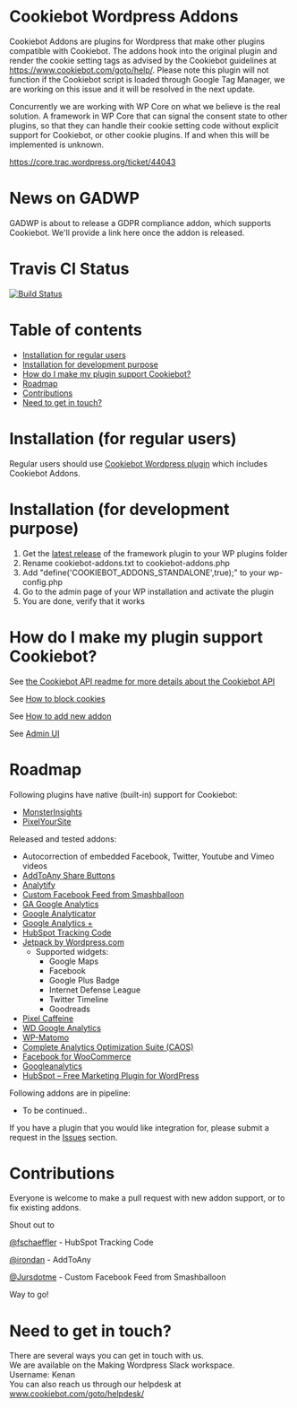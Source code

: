 # Cookiebot Wordpress Addons
Cookiebot Addons are plugins for Wordpress that make other plugins compatible with Cookiebot. 
The addons hook into the original plugin and render the cookie setting tags as advised by the Cookiebot guidelines at https://www.cookiebot.com/goto/help/. Please note this plugin will not function if the Cookiebot script is loaded through Google Tag Manager, we are working on this issue and it will be resolved in the next update.

Concurrently we are working with WP Core on what we believe is the real solution. A framework in WP Core that can signal the consent state to other plugins,
so that they can handle their cookie setting code without explicit support for Cookiebot, or other cookie plugins. If and when this will be implemented is unknown.

https://core.trac.wordpress.org/ticket/44043 

# News on GADWP
GADWP is about to release a GDPR compliance addon, which supports Cookiebot. We'll provide a link here once the addon is released. 

# Travis CI Status 

[![Build Status](https://travis-ci.org/CybotAS/CookiebotAddons.svg?branch=develop)](https://travis-ci.org/CybotAS/CookiebotAddons)

Table of contents
=================

<!--ts-->
   * [Installation for regular users](#installation-for-regular-users)
   * [Installation for development purpose](#installation-for-development-purpose)
   * [How do I make my plugin support Cookiebot?](#how-do-i-make-my-plugin-support-cookiebot)
   * [Roadmap](#roadmap)
   * [Contributions](#contributions)
   * [Need to get in touch?](#need-to-get-in-touch)
<!--te-->

# Installation (for regular users)
Regular users should use [Cookiebot Wordpress plugin](https://wordpress.org/plugins/cookiebot) which includes Cookiebot Addons.

# Installation (for development purpose)
1. Get the [latest release](https://github.com/CybotAS/CookiebotAddons/releases/latest) of the framework plugin to your WP plugins folder
2. Rename cookiebot-addons.txt to cookiebot-addons.php
3. Add "define('COOKIEBOT_ADDONS_STANDALONE',true);" to your wp-config.php
4. Go to the admin page of your WP installation and activate the plugin
5. You are done, verify that it works

# How do I make my plugin support Cookiebot?
See [the Cookiebot API readme for more details about the Cookiebot API](CookiebotAPI.md)

See [How to block cookies](documentation/how-to-block-cookies.md)

See [How to add new addon](documentation/how-to-add-new-addon.md)

See [Admin UI](documentation/admin-ui.md)

# Roadmap

Following plugins have native (built-in) support for Cookiebot:
* [MonsterInsights](https://www.monsterinsights.com/addon/eu-compliance/)
* [PixelYourSite](https://wordpress.org/plugins/pixelyoursite/)

Released and tested addons:

* Autocorrection of embedded Facebook, Twitter, Youtube and Vimeo videos
* [AddToAny Share Buttons](https://wordpress.org/plugins/add-to-any/)
* [Analytify](https://wordpress.org/plugins/wp-analytify/)
* [Custom Facebook Feed from Smashballoon](https://da.wordpress.org/plugins/custom-facebook-feed/)
* [GA Google Analytics](https://wordpress.org/plugins/ga-google-analytics/)
* [Google Analyticator](https://wordpress.org/plugins/google-analyticator/)
* [Google Analytics +](https://premium.wpmudev.org/project/google-analytics-for-wordpress-mu-sitewide-and-single-blog-solution/)
* [HubSpot Tracking Code](https://wordpress.org/plugins/hubspot-tracking-code/)
* [Jetpack by Wordpress.com](https://wordpress.org/plugins/jetpack/)
  * Supported widgets:
    * Google Maps
    * Facebook
    * Google Plus Badge
    * Internet Defense League	
    * Twitter Timeline	
    * Goodreads
* [Pixel Caffeine]( https://wordpress.org/plugins/pixel-caffeine/)
* [WD Google Analytics](https://wordpress.org/plugins/wd-google-analytics/)
* [WP-Matomo](https://wordpress.org/plugins/wp-piwik/)
* [Complete Analytics Optimization Suite (CAOS)](https://wordpress.org/plugins/host-analyticsjs-local/)
* [Facebook for WooCommerce](https://woocommerce.com/products/facebook/)
* [Googleanalytics](https://wordpress.org/plugins/googleanalytics/)
* [HubSpot – Free Marketing Plugin for WordPress](https://wordpress.org/plugins/leadin/)

Following addons are in pipeline:
* To be continued..


If you have a plugin that you would like integration for, please submit a request in the [Issues](https://github.com/CybotAS/CookiebotAddons/issues) section.

# Contributions
Everyone is welcome to make a pull request with new addon support, or to fix existing addons.

Shout out to

[@fschaeffler](https://github.com/fschaeffler) - HubSpot Tracking Code 

[@irondan](https://github.com/irondan) - AddToAny

[@Jursdotme](https://github.com/Jursdotme) - Custom Facebook Feed from Smashballoon

Way to go!

# Need to get in touch?

There are several ways you can get in touch with us. <br>
We are available on the Making Wordpress Slack workspace. <br>
Username: Kenan <br>
You can also reach us through our helpdesk at www.cookiebot.com/goto/helpdesk/
